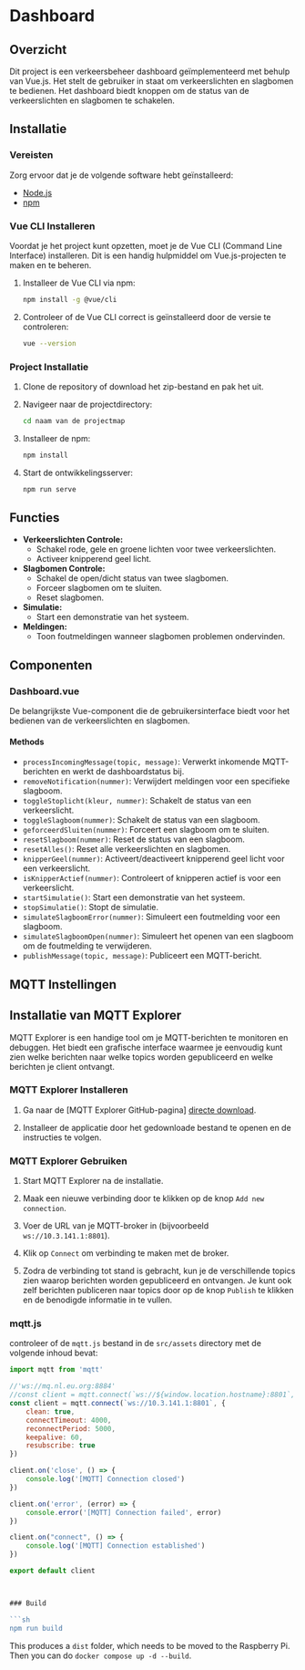# Dashboard

## Overzicht

Dit project is een verkeersbeheer dashboard geïmplementeerd met behulp van Vue.js. Het stelt de gebruiker in staat om verkeerslichten en slagbomen te bedienen. Het dashboard biedt knoppen om de status van de verkeerslichten en slagbomen te schakelen.

## Installatie

### Vereisten

Zorg ervoor dat je de volgende software hebt geïnstalleerd:

- [Node.js](https://nodejs.org/)
- [npm](https://www.npmjs.com/)

### Vue CLI Installeren

Voordat je het project kunt opzetten, moet je de Vue CLI (Command Line Interface) installeren. Dit is een handig hulpmiddel om Vue.js-projecten te maken en te beheren.

1. Installeer de Vue CLI via npm:
    ```bash
    npm install -g @vue/cli
    ```

2. Controleer of de Vue CLI correct is geïnstalleerd door de versie te controleren:
    ```bash
    vue --version
    ```

### Project Installatie

1. Clone de repository of download het zip-bestand en pak het uit.

2. Navigeer naar de projectdirectory:
    ```bash
    cd naam van de projectmap
    ```

3. Installeer de npm:
    ```bash
    npm install
    ```

4. Start de ontwikkelingsserver:
    ```bash
    npm run serve
    ```

## Functies

- **Verkeerslichten Controle:**
  - Schakel rode, gele en groene lichten voor twee verkeerslichten.
  - Activeer knipperend geel licht.
- **Slagbomen Controle:**
  - Schakel de open/dicht status van twee slagbomen.
  - Forceer slagbomen om te sluiten.
  - Reset slagbomen.
- **Simulatie:**
  - Start een demonstratie van het systeem.
- **Meldingen:**
  - Toon foutmeldingen wanneer slagbomen problemen ondervinden.

## Componenten

### Dashboard.vue

De belangrijkste Vue-component die de gebruikersinterface biedt voor het bedienen van de verkeerslichten en slagbomen.

#### Methods

- `processIncomingMessage(topic, message)`: Verwerkt inkomende MQTT-berichten en werkt de dashboardstatus bij.
- `removeNotification(nummer)`: Verwijdert meldingen voor een specifieke slagboom.
- `toggleStoplicht(kleur, nummer)`: Schakelt de status van een verkeerslicht.
- `toggleSlagboom(nummer)`: Schakelt de status van een slagboom.
- `geforceerdSluiten(nummer)`: Forceert een slagboom om te sluiten.
- `resetSlagboom(nummer)`: Reset de status van een slagboom.
- `resetAlles()`: Reset alle verkeerslichten en slagbomen.
- `knipperGeel(nummer)`: Activeert/deactiveert knipperend geel licht voor een verkeerslicht.
- `isKnipperActief(nummer)`: Controleert of knipperen actief is voor een verkeerslicht.
- `startSimulatie()`: Start een demonstratie van het systeem.
- `stopSimulatie()`: Stopt de simulatie.
- `simulateSlagboomError(nummer)`: Simuleert een foutmelding voor een slagboom.
- `simulateSlagboomOpen(nummer)`: Simuleert het openen van een slagboom om de foutmelding te verwijderen.
- `publishMessage(topic, message)`: Publiceert een MQTT-bericht.

## MQTT Instellingen

## Installatie van MQTT Explorer

MQTT Explorer is een handige tool om je MQTT-berichten te monitoren en debuggen. Het biedt een grafische interface waarmee je eenvoudig kunt zien welke berichten naar welke topics worden gepubliceerd en welke berichten je client ontvangt.

### MQTT Explorer Installeren

1. Ga naar de [MQTT Explorer GitHub-pagina] [directe download](https://mqtt-explorer.com/).

2. Installeer de applicatie door het gedownloade bestand te openen en de instructies te volgen.

### MQTT Explorer Gebruiken

1. Start MQTT Explorer na de installatie.

2. Maak een nieuwe verbinding door te klikken op de knop `Add new connection`.

3. Voer de URL van je MQTT-broker in (bijvoorbeeld `ws://10.3.141.1:8801`).

4. Klik op `Connect` om verbinding te maken met de broker.

5. Zodra de verbinding tot stand is gebracht, kun je de verschillende topics zien waarop berichten worden gepubliceerd en ontvangen. Je kunt ook zelf berichten publiceren naar topics door op de knop `Publish` te klikken en de benodigde informatie in te vullen.

### mqtt.js

controleer of de `mqtt.js` bestand  in de `src/assets` directory met de volgende inhoud bevat:

```javascript
import mqtt from 'mqtt'

//'ws://mq.nl.eu.org:8884'
//const client = mqtt.connect(`ws://${window.location.hostname}:8801`, {
const client = mqtt.connect(`ws://10.3.141.1:8801`, {
    clean: true,
    connectTimeout: 4000,
    reconnectPeriod: 5000,
    keepalive: 60,
    resubscribe: true
})

client.on('close', () => {
    console.log('[MQTT] Connection closed')
})

client.on('error', (error) => {
    console.error('[MQTT] Connection failed', error)
})

client.on("connect", () => {
    console.log('[MQTT] Connection established')
})

export default client



### Build

```sh
npm run build
```

This produces a `dist` folder, which needs to be moved to the Raspberry Pi. Then you can do `docker compose up -d --build`.
